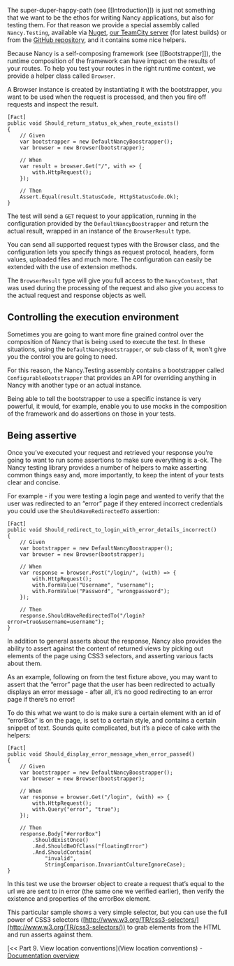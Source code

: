 The super-duper-happy-path (see [[Introduction]]) is just not something that we want to be the ethos for writing Nancy applications, but also for testing them. For that reason we provide a special assembly called `Nancy.Testing`, available via [Nuget](http://nuget.org), [our TeamCity server](http://teamcity.codebetter.com/project.html?projectId=project112&tab=projectOverview&guest=true) (for latest builds) or from the [GitHub repository](http://nancyfx.org), and it contains some nice helpers.

Because Nancy is a self-composing framework (see [[Bootstrapper]]), the runtime composition of the framework can have impact on the results of your routes. To help you test your routes in the right runtime context, we provide a helper class called `Browser`.

A Browser instance is created by instantiating it with the bootstrapper, you want to be used when the request is processed, and then you fire off requests and inspect the result.

    [Fact]
    public void Should_return_status_ok_when_route_exists()
    {
        // Given
        var bootstrapper = new DefaultNancyBoostrapper();
        var browser = new Browser(bootstrapper);
        
        // When
        var result = browser.Get("/", with => {
            with.HttpRequest();
        });
        
        // Then
        Assert.Equal(result.StatusCode, HttpStatusCode.Ok);
    }

The test will send a `GET` request to your application, running in the configuration provided by the `DefaultNancyBoostrapper` and return the actual result, wrapped in an instance of the `BrowserResult` type.

You can send all supported request types with the Browser class, and the configuration lets you specify things as request protocol, headers, form values, uploaded files and much more. The configuration can easily be extended with the use of extension methods.

The `BrowserResult` type will give you full access to the `NancyContext`, that was used during the processing of the request and also give you access to the actual request and response objects as well.

## Controlling the execution environment

Sometimes you are going to want more fine grained control over the composition of Nancy that is being used to execute the test. In these situations, using the `DefaultNancyBootstrapper`, or sub class of it, won’t give you the control you are going to need.

For this reason, the Nancy.Testing assembly contains a bootstrapper called `ConfigurableBootstrapper` that provides an API for overriding anything in Nancy with another type or an actual instance.

Being able to tell the bootstrapper to use a specific instance is very powerful, it would, for example, enable you to use mocks in the composition of the framework and do assertions on those in your tests.

## Being assertive

Once you’ve executed your request and retrieved your response you’re going to want to run some assertions to make sure everything is a-ok. The Nancy testing library provides a number of helpers to make asserting common things easy and, more importantly, to keep the intent of your tests clear and concise.

For example - if you were testing a login page and wanted to verify that the user was redirected to an “error” page if they entered incorrect credentials you could use the `ShouldHaveRedirectedTo` assertion:

    [Fact]
    public void Should_redirect_to_login_with_error_details_incorrect()
    {
        // Given
        var bootstrapper = new DefaultNancyBoostrapper();
        var browser = new Browser(bootstrapper);
        
        // When
        var response = browser.Post("/login/", (with) => {
            with.HttpRequest();
            with.FormValue("Username", "username");
            with.FormValue("Password", "wrongpassword");
        });
        
        // Then
        response.ShouldHaveRedirectedTo("/login?error=true&username=username");
    }

In addition to general asserts about the response, Nancy also provides the ability to assert against the content of returned views by picking out elements of the page using CSS3 selectors, and asserting various facts about them. 

As an example, following on from the test fixture above, you may want to assert that the “error” page that the user has been redirected to actually displays an error message - after all, it’s no good redirecting to an error page if there’s no error!

To do this what we want to do is make sure a certain element with an id of “errorBox” is on the page, is set to a certain style, and contains a certain snippet of text. Sounds quite complicated, but it’s a piece of cake with the helpers:

    [Fact]
    public void Should_display_error_message_when_error_passed()
    {
        // Given
        var bootstrapper = new DefaultNancyBoostrapper();
        var browser = new Browser(bootstrapper);
        
        // When
        var response = browser.Get("/login", (with) => {
            with.HttpRequest();
            with.Query("error", "true");
        });
        
        // Then
        response.Body["#errorBox"]
            .ShouldExistOnce()
            .And.ShouldBeOfClass("floatingError")
            .And.ShouldContain(
                "invalid",
                StringComparison.InvariantCultureIgnoreCase);
    }

In this test we use the browser object to create a request that’s equal to the url we are sent to in error (the same one we verified earlier), then verify the existence and properties of the errorBox element.

This particular sample shows a very simple selector, but you can use the full power of CSS3 selectors ([http://www.w3.org/TR/css3-selectors/](http://www.w3.org/TR/css3-selectors/)) to grab elements from the HTML and run asserts against them.

[<< Part 9. View location conventions](View location conventions) - [Documentation overview](Documentation)
